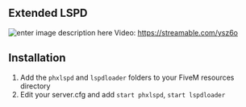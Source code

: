## Extended LSPD
![enter image description here](https://drive.google.com/uc?id=1YQjfgfg4RZh3MxIHV4IlaFvuHDqX0kM5)
Video: https://streamable.com/ysz6o

## Installation

 1. Add the `phxlspd` and `lspdloader` folders to your FiveM resources directory
 2. Edit your server.cfg and add `start phxlspd`, `start lspdloader`